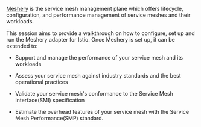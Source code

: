 [Meshery](https://meshery.io/) is the service mesh management plane which offers lifecycle, configuration, and performance management of service meshes and their workloads.

This session aims to provide a walkthrough on how to configure, set up and run the Meshery adapter for Istio. Once Meshery is set up, it can be extended to:

- Support and manage the performance of your service mesh and its workloads 

- Assess your service mesh against industry standards and the best operational practices

- Validate your service mesh's conformance to the Service Mesh Interface(SMI) specification

- Estimate the overhead features of your service mesh with the Service Mesh Performance(SMP) standard.